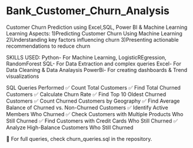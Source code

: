 # Bank_Customer_Churn_Analysis
Customer Churn Prediction using Excel,SQL, Power BI &amp; Machine Learning
Learning Aspects:
1)Predicting Customer Churn Using Machine Learning 
2)Understanding key factors influencing churn
3)Presenting actionable recommendations to reduce churn

SKILLS USED:
Python- For Machine Learning, LogisticREgression, RandomForest
SQL- For Data Extraction and complex queries
Excel- For Data Cleaning & Data Analaysis
PowerBi- For creating dashboards & Trend visualizations

SQL Queries Performed
✅ Count Total Customers
✅ Find Total Churned Customers
✅ Calculate Churn Rate
✅ Find Top 10 Oldest Churned Customers
✅ Count Churned Customers by Geography
✅ Find Average Balance of Churned vs. Non-Churned Customers
✅ Identify Active Members Who Churned
✅ Check Customers with Multiple Products Who Still Churned
✅ Find Customers with Credit Cards Who Still Churned
✅ Analyze High-Balance Customers Who Still Churned

📌 For full queries, check churn_queries.sql in the repository.
